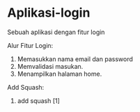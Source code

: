 # Aplikasi-login
Sebuah aplikasi dengan fitur login

Alur Fitur Login:
1. Memasukkan nama email dan password
2. Memvalidasi masukan.
3. Menampilkan halaman home.

Add Squash:  
1. add squash [1]

